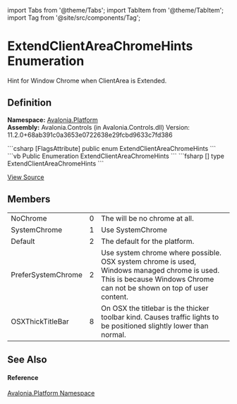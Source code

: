 import Tabs from '@theme/Tabs'; 
import TabItem from '@theme/TabItem'; 
import Tag from '@site/src/components/Tag'; 

# ExtendClientAreaChromeHints Enumeration


Hint for Window Chrome when ClientArea is Extended.



## Definition
**Namespace:** <a href="N_Avalonia_Platform">Avalonia.Platform</a>  
**Assembly:** Avalonia.Controls (in Avalonia.Controls.dll) Version: 11.2.0+68ab391c0a3653e0722638e29fcbd9633c7fd386

<Tabs groupId="api-code-preview">
<TabItem value="csharp" label="C#">
```csharp
[FlagsAttribute]
public enum ExtendClientAreaChromeHints
```
</TabItem>
<TabItem value="vb" label="VB">
```vb
<FlagsAttribute>
Public Enumeration ExtendClientAreaChromeHints
```
</TabItem>
<TabItem value="fsharp" label="F#">
```fsharp
[<FlagsAttribute>]
type ExtendClientAreaChromeHints
```
</TabItem>
</Tabs>



<a href="https://github.com/AvaloniaUI/Avalonia/tree/master/srcAvalonia.Controls/Platform/ExtendClientAreaChromeHints.cs" title="View the source code">View Source</a>



## Members
<table>
<tr>
<td>NoChrome</td>
<td>0</td>
<td>The will be no chrome at all.</td>
</tr>
<tr>
<td>SystemChrome</td>
<td>1</td>
<td>Use SystemChrome</td>
</tr>
<tr>
<td>Default</td>
<td>2</td>
<td>The default for the platform.</td>
</tr>
<tr>
<td>PreferSystemChrome</td>
<td>2</td>
<td>Use system chrome where possible. OSX system chrome is used, Windows managed chrome is used. This is because Windows Chrome can not be shown on top of user content.</td>
</tr>
<tr>
<td>OSXThickTitleBar</td>
<td>8</td>
<td>On OSX the titlebar is the thicker toolbar kind. Causes traffic lights to be positioned slightly lower than normal.</td>
</tr>
</table>

## See Also


#### Reference
<a href="N_Avalonia_Platform">Avalonia.Platform Namespace</a>  
